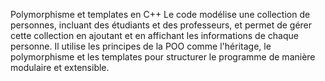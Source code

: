 Polymorphisme et templates en C++
Le code modélise une collection de personnes, incluant des étudiants et des professeurs, et permet de gérer cette collection en ajoutant et en affichant les informations de chaque personne. Il utilise les principes de la POO comme l'héritage, le polymorphisme et les templates pour structurer le programme de manière modulaire et extensible.
